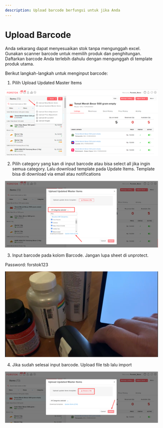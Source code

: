 ```yaml
---
description: Upload barcode berfungsi untuk jika Anda
---
```


# Upload Barcode

Anda sekarang dapat menyesuaikan stok tanpa mengunggah excel. Gunakan scanner barcode untuk memilih produk dan penghitungan. Daftarkan barcode Anda terlebih dahulu dengan mengunggah di template produk utama.

Berikut langkah-langkah untuk menginput barcode:

1. Pilih Upload Updated Master Items

![](../../.gitbook/assets/image%20%28352%29.png)

2. Pilih category yang kan di input barcode atau bisa select all jika ingin semua category. Lalu download template pada Update Items. Template bisa di download via email atau notifications

![](../../.gitbook/assets/image%20%28357%29.png)

3. Input barcode pada kolom Barcode. Jangan lupa sheet di unprotect. 

Password: forstok123

![](../../.gitbook/assets/image%20%28339%29.png)

4. Jika sudah selesai input barcode. Upload file tsb lalu import

![](../../.gitbook/assets/image%20%28356%29.png)

